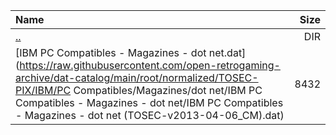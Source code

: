 |Name|Size|
|:---|---:|
|[..](../index.html)|DIR|
|[IBM PC Compatibles - Magazines - dot net.dat](https://raw.githubusercontent.com/open-retrogaming-archive/dat-catalog/main/root/normalized/TOSEC-PIX/IBM/PC Compatibles/Magazines/dot net/IBM PC Compatibles - Magazines - dot net/IBM PC Compatibles - Magazines - dot net (TOSEC-v2013-04-06_CM).dat)|8432|
